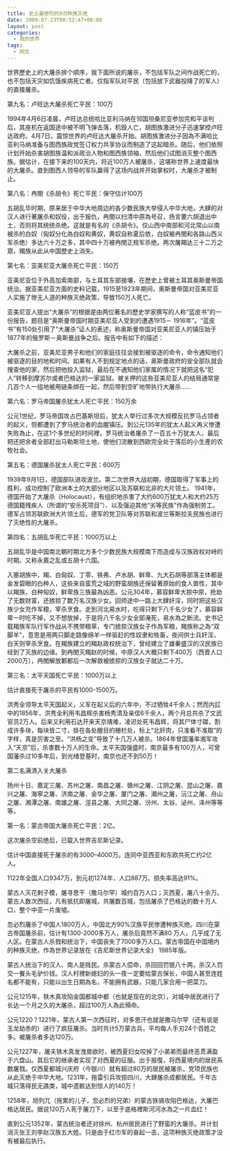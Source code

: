```yaml
---
title: 史上最惨烈的9次种族灭绝
date: 2009-07-23T00:52:47+00:00
layout: post
categories:
  - 我的世界
tags:
  - 网文
---
```

世界歷史上的大屠杀排个顺序，我下面所说的屠杀，不包括军队之间作战死亡的，也不包括天灾如饥饿疾病死亡者。仅指军队对平民（包括放下武器投降了的军人）的直接屠杀。

第九名：卢旺达大屠杀死亡平民：100万

1994年4月6日凌晨，卢旺达总统哈比亚利马纳在邻国坦桑尼亚参加完和平谈判后，其座机在返国途中被不明飞弹击落，机毁人亡，胡图族激进分子迅速掌控卢旺达政府。4月7日，震惊世界的卢旺达大屠杀开始。胡图族激进分子因為不满哈比亚利马纳准备与图西族政党签订权力共享协议而制造了这起暗杀。随后，他们依照计划开始杀害胡图族温和派政治人物和图西族领袖，然后他们试图消灭整个图西族。据估计，在接下来的100天内，将近100万人被屠杀，这堪称世界上速度最快的大屠杀。直到图西人领导的军队赢得了这场内战并开始掌权时，大屠杀才被制止。

第八名：冉閔《杀胡令》死亡平民：保守估计100万

五胡乱华时期，原来居于中华大地周边的各少数民族大举侵入中华大地，大肆的对汉人进行著屠杀和奴役，出于报仇，冉閔以扫清中原為号召，扬言要六胡退出中土，否则将其统统杀绝。这就是有名的《杀胡令》。仅山西中南部和河北常山以南被杀的白奴（匈奴分化為白奴和黄奴，黄奴自称夏后依，白奴被冉閔和各路山西义军杀绝）多达六十万之多，其中四十万被冉閔正规军杀绝。两次屠羯达三十二万之眾，羯族从此从中国歷史上消失。

第七名：亚美尼亚大屠杀死亡平民：150万
<!--more-->
亚美尼亚位于外高加索南部，与土耳其东部接壤，在歷史上曾被土耳其奥斯曼帝国统治。据亚美尼亚方面的史料记载，1915至1923年期间，奥斯曼帝国对亚美尼亚人实施了惨无人道的种族灭绝政策，导致150万人死亡。

亚美尼亚人提出“大屠杀”的根据是由两位著名的歷史学家撰写的人称“蓝皮书”的一份报告，题目是“奥斯曼帝国时期亚美尼亚人受到的遭遇1915－ 1916年”。“蓝皮书”有150处引用了“大屠杀”证人的表述，称奥斯曼帝国对亚美尼亚人的镇压始于1877年的俄罗斯－奥斯曼战争之后。报告中有如下的描述：

大屠杀之前，亚美尼亚男子和他们的家庭往往会接到被驱逐的命令，命令通知他们被驱逐的目的地和时间。如果有人不到规定地点的话，奥斯曼政府的安全部队就会搜查他的家，然后把他投入监狱，最后在不通知他们家属的情况下就把这名“犯人”转移到摩苏尔或者巴格达的一家监狱。被关押的这些亚美尼亚人的结局通常是几百个人一组地被用链条绑在一起，然后带到空旷地带执行大屠杀……

第六名：罗马帝国屠杀犹太人死亡平民：150万余

公元1世纪，罗马帝国攻占巴基斯坦后，犹太人举行过多次大规模反抗罗马占领者的起义，但都遭到了罗马统治者的血腥镇压。到公元135年的犹太人起义再义惨遭失败為止，在这1个多世纪的时间裡，罗马统治者屠杀了一百五十万犹太人，最后把还把余者全部赶出马勒斯坦土地，使他们流散到西欧完全处于落后的小生產的农牧社会。

第五名：德国屠杀犹太人死亡平民：600万

1939年9月1日，德国部队进攻波兰。第二次世界大战初期，德国取得了军事上的胜利，成功控制了欧洲本土的大部分地区以及苏联和北非的大片领土。 1941年，德国开始了大屠杀（Holocaust），有组织地杀害了大约600万犹太人和大约25万德国籍残疾人（所谓的“安乐死项目”）、以及强迫其他“劣等民族”作為强制劳工。德军占领苏联欧洲大片领土后，德军的党卫队等对苏联和波兰等斯拉夫民族也进行了灭绝性的大屠杀。

第四名：五胡乱华死亡平民：1000万以上

五胡乱华是中国南北朝时期北方多个少数民族大规模南下而造成与汉族政权对峙的时期。又称永嘉之乱或五胡十六国。

入塞胡族中，羯、白匈奴、丁零、铁弗、卢水胡、鲜卑、九大石胡等部落主体都是金发碧眼的白种人，这些来自蛮荒之域的野蛮胡族还保留著原始的食人兽性，其中以羯族，白种匈奴，鲜卑族三族最為凶恶。公元304年，慕容鲜卑大掠中原，抢劫了无数财富，还掳掠了数万名汉族少女。回师途中一路上大肆奸淫，同时把这些汉族少女充作军粮，宰杀烹食。走到河北易水时，吃得只剩下八千名少女了，慕容鲜卑一时吃不掉，又不想放掉，于是将八千名少女全部淹死，易水為之断流。史书记载羯族军队行军作战从不携带粮草，专门掳掠汉族女子作為军粮，羯族称之為“双脚羊”，意思是用两只脚走路像绵羊一样驱赶的性奴隶和牲畜，夜间供士兵奸淫，白天则宰杀烹食。在羯族建立的羯赵政权统治下，曾经建立了雄秦盛汉的汉民族已经到了灭族的边缘。到冉閔灭羯赵的时候，中原汉人大概只剩下400万（西晋人口2000万），冉閔解放鄴都后一次解救被掳掠的汉族女子就达二十万。

第三名：太平天国死亡平民：1000万以上

估计直接死于屠杀的平民有1000-1500万。

洪秀全领导太平天国起义，义军在起义后的六年中，不过牺牲4千余人；然而内訌中的1856年，洪秀全利用韦昌辉杀害杨秀清及亲信6千余人，两个月总共杀了文武官员2万人。后来又利用石达开来天京靖难，凌迟处死韦昌辉，将其尸体寸磔，割成许多块，每块皆二寸，掛在各处醒目的栅栏处，标上“北奸肉，只准看不准取”的字样，真是厉害之至。“洪杨之变”导致了十几万人被杀。1864年曾国藩率湘军攻入“天京”后，杀害数十万人的生命。太平天国强盛时，南京最多有100万人，可曾国藩杀过10多年后，到光绪登基时，南京也还不到50万！

第二名满清入关大屠杀

扬州十日、嘉定三屠、苏州之屠、南昌之屠、赣州之屠、江阴之屠、昆山之屠、嘉兴之屠、海寧之屠、济南之屠、金华之屠、厦门之屠、潮州之屠，沅江之屠、舟山之屠、湘潭之屠、南雄之屠、涇县之屠、大同之屠、汾州、太谷、泌州、泽州等等等。

第一名：蒙古帝国大屠杀死亡平民：2亿。

这次屠杀空前绝后，已载入世界吉尼斯记录。

估计中国直接死于屠杀的有3000–4000万。连同中亚西亚和东欧共死亡约2亿人。

1122年全国人口9347万，到元初1274年，人口887万。损失率高达91%。

蒙古人灭花剌子模，屠寻思干（撒马尔罕）城约百万人口；灭西夏，屠八十余万。蒙古人数次西征，凡有抵抗即屠城，共屠数百城，包括屠杀了巴格达的数十万人口，整个中亚一片废墟。

忽必烈屠杀了中国人1800万人，中国北方90%汉族平民惨遭种族灭绝。四川在蒙古帝国屠杀前，估计有1300-2000多万人，屠杀后竟然不满80 万人，几乎成了无人区。在蒙古人杀戮和统治下，中国丧失了7000多万人口。蒙古帝国在中国境内的种族灭绝，作為世界记录放在《吉尼斯世界记录大全》 1985年版。

蒙古人统治下的汉人、南人是贱民。杀蒙古人偿命，杀回回罚银八十两，杀汉人罚交一餐头毛驴价钱。汉人村裡新媳妇的头一夜一定要给蒙古保长，中国人甚至连姓名都不能有，只能以出生日期為名，不能拥有武器，只能几家合用一把菜刀。

公元1215年，铁木真攻陷金国都城中都（也就是现在的北京），对城中居民进行了长达一个月之久的大屠杀，超过100万人為此殞命。

公元1220？1221年，蒙古人第一次西征时，对多思汗也就是撒马尔罕（还有说是玉龙劫赤的）进行了疯狂屠杀。当时共计5万蒙古兵，平均每人手刃24个百姓之多。被屠杀者多达120万。

公元1227年，屠夫铁木真发洩兽欲时，被西夏妇女咬掉了小弟弟而最终恶贯满盈于六盘山。其后它的继承者实现了对西夏的征服。出于报復，将西夏境内的居民系数屠戮。仅西夏都城兴庆府（今银川）就有超过80万的居民被屠杀，党项民族也从此灭绝于中华大地。1231年，拖雷引兵攻掠四川，大肆屠杀成都居民。千年古城只落得民无譙类，城中遗骸达到惊人的140万！

1258年，旭列兀（拖累的儿子，忽必烈的兄弟）的蒙古铁骑攻陷巴格达，大屠巴格达居民。据说120万人死于屠刀下，以至于底格裡斯河河水為之一片血红！

直到公元1352年，蒙古统治者还对徐州、杭州居民进行了野蛮的大屠杀。并计划消灭张王刘李赵汉族五大姓。只是由于红巾军的奋起一击，这项种族灭绝政策才没有被最后执行。